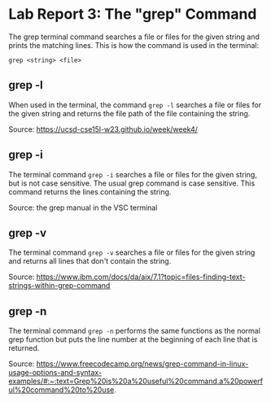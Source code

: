 # Lab Report 3: The "grep" Command
The grep terminal command searches a file or files for the given string and prints the matching lines. This is how the command is used in the terminal:
```
grep <string> <file>
```
## grep -l
When used in the terminal, the command `grep -l` searches a file or files for the given string and returns the file path of the file containing the string.

Source: https://ucsd-cse15l-w23.github.io/week/week4/
## grep -i
The terminal command `grep -i` searches a file or files for the given string, but is not case sensitive. The usual grep command is case sensitive. This command returns the lines containing the string. 

Source: the grep manual in the VSC terminal
## grep -v
The terminal command `grep -v` searches a file or files for the given string and returns all lines that don't contain the string. 

Source: https://www.ibm.com/docs/da/aix/7.1?topic=files-finding-text-strings-within-grep-command
## grep -n
The terminal command `grep -n` performs the same functions as the normal grep function but puts the line number at the beginning of each line that is returned. 

Source: https://www.freecodecamp.org/news/grep-command-in-linux-usage-options-and-syntax-examples/#:~:text=Grep%20is%20a%20useful%20command,a%20powerful%20command%20to%20use.
